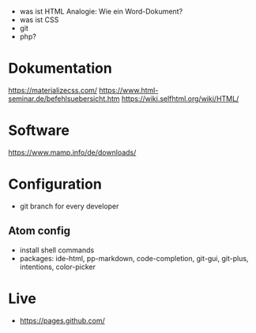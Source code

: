 
- was ist HTML
Analogie: Wie ein Word-Dokument?
- was ist CSS
- git
- php?

# Dokumentation

https://materializecss.com/
https://www.html-seminar.de/befehlsuebersicht.htm
https://wiki.selfhtml.org/wiki/HTML/

# Software

https://www.mamp.info/de/downloads/

# Configuration

- git branch for every developer

## Atom config

- install shell commands
- packages: ide-html, pp-markdown, code-completion, git-gui, git-plus, intentions, color-picker

# Live

- https://pages.github.com/
